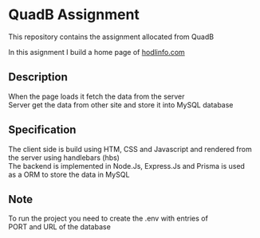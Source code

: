 # QuadB Assignment  
This repository contains the assignment allocated from QuadB  

In this asignment I build a home page of [hodlinfo.com](file:///G:/internshipAssignments/QuadB%20Freshers/QuadB%20Freshers%20NodeJS%20developer.pdf)  

## Description  
When the page loads it fetch the data from the server  
Server get the data from other site and store it into MySQL database  

## Specification  
The client side is build using HTM, CSS and Javascript and rendered from  
the server using handlebars (hbs)  
The backend is implemented in Node.Js, Express.Js and Prisma is used  
as a ORM to store the data in MySQL

## Note  
To run the project you need to create the .env with entries of  
PORT and URL of the database 
